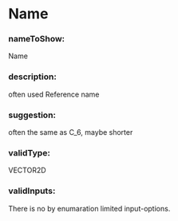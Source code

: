 

# Name



    


### nameToShow:
    
Name    


### description:
    
often used Reference name    


### suggestion:
    
often the same as C_6, maybe shorter    


### validType:
    
VECTOR2D    


### validInputs:
    
There is no by enumaration limited input-options.  

